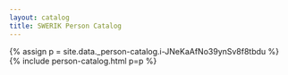 ```yaml
---
layout: catalog
title: SWERIK Person Catalog
---
```

{% assign p = site.data._person-catalog.i-JNeKaAfNo39ynSv8f8tbdu %}
{% include person-catalog.html p=p %}

